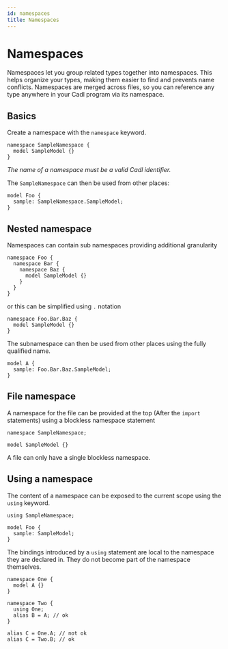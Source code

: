 ```yaml
---
id: namespaces
title: Namespaces
---
```


# Namespaces

Namespaces let you group related types together into namespaces. This helps organize your types, making them easier to find and prevents name conflicts. Namespaces are merged across files, so you can reference any type anywhere in your Cadl program via its namespace.

## Basics

Create a namespace with the `namespace` keyword.

```cadl
namespace SampleNamespace {
  model SampleModel {}
}
```

_The name of a namespace must be a valid Cadl identifier._

The `SampleNamespace` can then be used from other places:

```cadl
model Foo {
  sample: SampleNamespace.SampleModel;
}
```

## Nested namespace

Namespaces can contain sub namespaces providing additional granularity

```cadl
namespace Foo {
  namespace Bar {
    namespace Baz {
      model SampleModel {}
    }
  }
}
```

or this can be simplified using `.` notation

```cadl
namespace Foo.Bar.Baz {
  model SampleModel {}
}
```

The subnamespace can then be used from other places using the fully qualified name.

```cadl
model A {
  sample: Foo.Bar.Baz.SampleModel;
}
```

## File namespace

A namespace for the file can be provided at the top (After the `import` statements) using a blockless namespace statement

```cadl
namespace SampleNamespace;

model SampleModel {}
```

A file can only have a single blockless namespace.

## Using a namespace

The content of a namespace can be exposed to the current scope using the `using` keyword.

```cadl
using SampleNamespace;

model Foo {
  sample: SampleModel;
}
```

The bindings introduced by a `using` statement are local to the namespace they are declared in. They do not become part of the namespace themselves.

```cadl
namespace One {
  model A {}
}

namespace Two {
  using One;
  alias B = A; // ok
}

alias C = One.A; // not ok
alias C = Two.B; // ok
```
